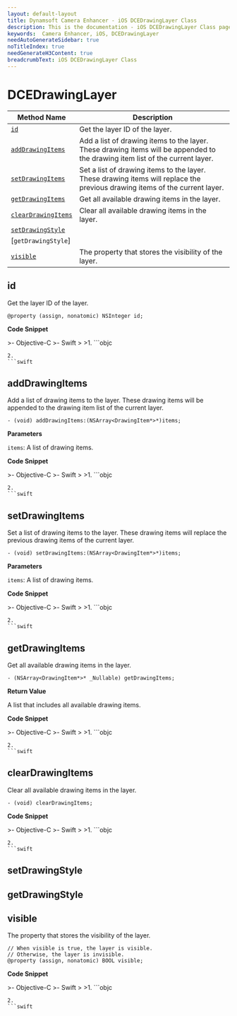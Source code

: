 ```yaml
---
layout: default-layout
title: Dynamsoft Camera Enhancer - iOS DCEDrawingLayer Class
description: This is the documentation - iOS DCEDrawingLayer Class page of Dynamsoft Camera Enhancer.
keywords:  Camera Enhancer, iOS, DCEDrawingLayer
needAutoGenerateSidebar: true
noTitleIndex: true
needGenerateH3Content: true
breadcrumbText: iOS DCEDrawingLayer Class
---
```


# DCEDrawingLayer

| Method Name | Description |
| ----------- | ----------- |
| [`id`](#id) | Get the layer ID of the layer. |
| [`addDrawingItems`](#adddrawingitems) | Add a list of drawing items to the layer. These drawing items will be appended to the drawing item list of the current layer. |
| [`setDrawingItems`](#setdrawingitems) | Set a list of drawing items to the layer. These drawing items will replace the previous drawing items of the current layer. |
| [`getDrawingItems`](#getdrawingitems) | Get all available drawing items in the layer. |
| [`clearDrawingItems`](#cleardrawingitems) | Clear all available drawing items in the layer. |
| [`setDrawingStyle`](#setdrawingstyle) |  |
| [`getDrawingStyle`] |  |
| [`visible`](#visible) | The property that stores the visibility of the layer. |

## id

Get the layer ID of the layer.

```objc
@property (assign, nonatomic) NSInteger id;
```

**Code Snippet**

<div class="sample-code-prefix"></div>
>- Objective-C
>- Swift
>
>1. 
```objc

```
2. 
```swift

```

## addDrawingItems

Add a list of drawing items to the layer. These drawing items will be appended to the drawing item list of the current layer.

```objc
- (void) addDrawingItems:(NSArray<DrawingItem*>*)items; 
```

**Parameters**

`items`: A list of drawing items.

**Code Snippet**

<div class="sample-code-prefix"></div>
>- Objective-C
>- Swift
>
>1. 
```objc

```
2. 
```swift

```

## setDrawingItems

Set a list of drawing items to the layer. These drawing items will replace the previous drawing items of the current layer.

```objc
- (void) setDrawingItems:(NSArray<DrawingItem*>*)items; 
```

**Parameters**

`items`: A list of drawing items.

**Code Snippet**

<div class="sample-code-prefix"></div>
>- Objective-C
>- Swift
>
>1. 
```objc

```
2. 
```swift

```

## getDrawingItems

Get all available drawing items in the layer.

```objc
- (NSArray<DrawingItem*>* _Nullable) getDrawingItems;
```

**Return Value**

A list that includes all available drawing items.

**Code Snippet**

<div class="sample-code-prefix"></div>
>- Objective-C
>- Swift
>
>1. 
```objc

```
2. 
```swift

```

## clearDrawingItems

Clear all available drawing items in the layer.

```objc
- (void) clearDrawingItems;
```

**Code Snippet**

<div class="sample-code-prefix"></div>
>- Objective-C
>- Swift
>
>1. 
```objc

```
2. 
```swift

```

## setDrawingStyle

## getDrawingStyle

## visible

The property that stores the visibility of the layer.

```objc
// When visible is true, the layer is visible.
// Otherwise, the layer is invisible.
@property (assign, nonatomic) BOOL visible;
```

**Code Snippet**

<div class="sample-code-prefix"></div>
>- Objective-C
>- Swift
>
>1. 
```objc

```
2. 
```swift

```
